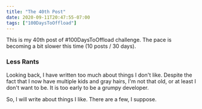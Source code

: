 ```yaml
---
title: "The 40th Post"
date: 2020-09-11T20:47:55-07:00
tags: ["100DaysToOffload"]
---
```


This is my 40th post of #100DaysToOffload challenge. The pace is becoming a bit slower this time (10 posts / 30 days).

### Less Rants

Looking back, I have written too much about things I don't like. Despite the fact that I now have multiple kids and gray hairs, I'm not that old, or at least I don't want to be. It is too early to be a grumpy developer.

So, I will write about things I like. There are a few, I suppose.
